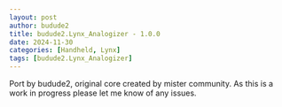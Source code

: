 ```yaml
---
layout: post
author: budude2
title: budude2.Lynx_Analogizer - 1.0.0
date: 2024-11-30
categories: [Handheld, Lynx]
tags: [budude2.Lynx_Analogizer]
---
```

Port by budude2, original core created by mister community. As this is a work in progress please let me know of any issues.
